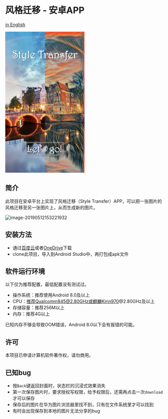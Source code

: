 # 风格迁移 - 安卓APP

[in English](./README.md)

<img src="README/cover.jpg" width=50% center=true>

## 简介

此项目在安卓平台上实现了风格迁移（Style Transfer）APP，可以把一张图片的风格迁移至另一张图片上，从而生成新的图片。

![image-20190512153221932](README/presentation.png)

## 安装方法

- 通过[百度云](https://pan.baidu.com/s/1015CjFUm7IxDgTaCmqRLFg)或者[OneDrive](https://mailustceducn-my.sharepoint.com/:u:/g/personal/keyanjie_mail_ustc_edu_cn/EffSlFEd0pBIr4K0CF_-7icBIRuTL4RAIhRRhUgmroarAQ?e=pZn3vu)下载
- clone此项目，导入到Android Studio中，再打包成apk文件

## 软件运行环境

以下仅为推荐配置，最低配置没有测试过。

- 操作系统：推荐使用Android 8.0及以上
- CPU：推荐Qualcomm845@2.80GHz或麒麟Kirin970@2.80GHz及以上
- 存储容量：推荐256M以上
- 内存：推荐4G以上

已知内存不够会导致OOM错误，Android 8.0以下会有报错的可能。

## 许可

本项目已申请计算机软件著作权，请勿商用。

## 已知bug

- 按`Back`键返回封面时，状态栏的沉浸式效果消失
- 第一次保存图片时，要求授权写权限，给予权限后，还需再点击一次`download`才可以保存
- 保存后的图片在华为图片浏览器里找不到，只有在文件系统里才可以找到
- 有时会出现保存到本地的图片无法分享的bug